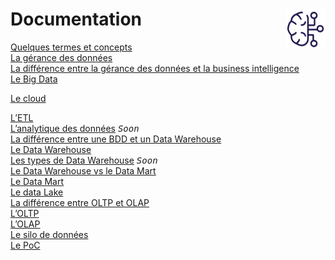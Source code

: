 # **Documentation** <a href="../"><img src="../assets/bi.svg" alt="Business intelligence" align="right" height="64px"></a>
[Quelques termes et concepts](../analysisIntro\intro\termsAndConcepts)  
[La gérance des données](https://github.com/MiKL5/artificialIntelligence/blob/master/docs/other/dataStewarding)  
[La différence entre la gérance des données et la business intelligence](other/DSvsBI)  
[Le Big Data](other/bigData)  

[Le cloud](cloud)
<!-- [Data steawardship](dataStewardship)   -->
[L’ETL](etl)  
[L’analytique des données](dataAnalytics) <kbd>_Soon_</kbd>  
[La différence entre une BDD et un Data Warehouse](bddVSdw)  
[Le Data Warehouse](dataWarehouse)  
[Les types de Data Warehouse](dataWarehousetype) <kbd>_Soon_</kbd>  
[Le Data Warehouse vs le Data Mart](dwDm)  
[Le Data Mart](dataMart)  
[Le data Lake](dataLake/)  
[La différence entre OLTP et OLAP](oltpVsOlap)  
[L’OLTP](oltp)  
[L’OLAP](olap)  
[Le silo de données](dataSilo)  
[Le PoC](poc)